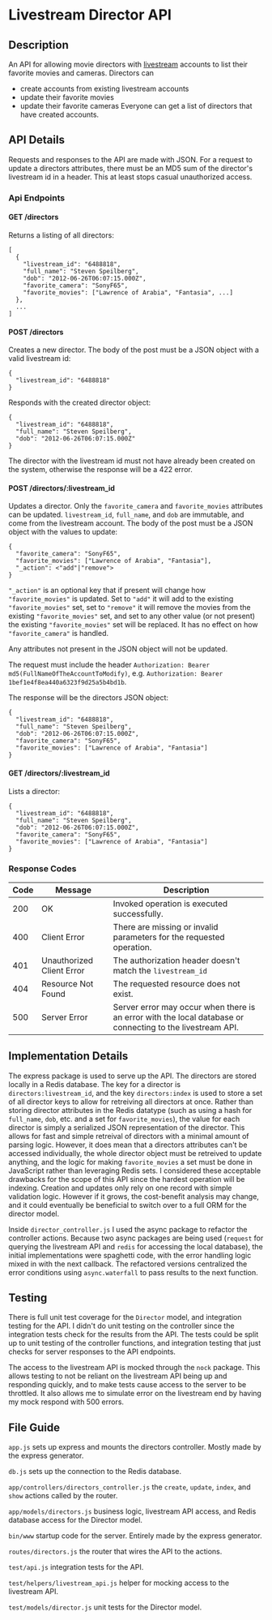 # Livestream Director API

## Description

An API for allowing movie directors with
[livestream](http://new.livestream.com) accounts to list their
favorite movies and cameras. Directors can
* create accounts from existing livestream accounts
* update their favorite movies
* update their favorite cameras
Everyone can get a list of directors that have created accounts.

## API Details

Requests and responses to the API are made with JSON. For a request to
update a directors attributes, there must be an MD5 sum of the
director's livestream id in a header. This at least stops casual
unauthorized access.

### Api Endpoints

#### GET /directors

Returns a listing of all directors:

    [
	  {
	    "livestream_id": "6488818",
		"full_name": "Steven Speilberg",
		"dob": "2012‐06‐26T06:07:15.000Z",
		"favorite_camera": "SonyF65",
		"favorite_movies": ["Lawrence of Arabia", "Fantasia", ...]
	  },
	  ...
	]

#### POST /directors

Creates a new director. The body of the post must be a JSON object
with a valid livestream id:

    {
	  "livestream_id": "6488818"
	}

Responds with the created director object:

    {
	  "livestream_id": "6488818",
	  "full_name": "Steven Speilberg",
	  "dob": "2012‐06‐26T06:07:15.000Z"
	}

The director with the livestream id must not have already been created
on the system, otherwise the response will be a 422 error.

#### POST /directors/:livestream_id

Updates a director. Only the `favorite_camera` and `favorite_movies`
attributes can be updated. `livestream_id`, `full_name`, and `dob` are
immutable, and come from the livestream account. The body of the post
must be a JSON object with the values to update:

    {
	  "favorite_camera": "SonyF65",
	  "favorite_movies": ["Lawrence of Arabia", "Fantasia"],
	  "_action": <"add"|"remove">
	}

`"_action"` is an optional key that if present will change how
`"favorite_movies"` is updated. Set to `"add"` it will add to the
existing `"favorite_movies"` set, set to `"remove"` it will remove the
movies from the existing `"favorite_movies"` set, and set to any other
value (or not present) the existing `"favorite_movies"` set will be
replaced. It has no effect on how `"favorite_camera"` is handled.

Any attributes not present in the JSON object will not be updated.

The request must include the header `Authorization: Bearer
md5(FullNameOfTheAccountToModify)`, e.g. `Authorization: Bearer
1bef1e4f8ea440a6323f9d25a5b4bd1b`.

The response will be the directors JSON object:

	{
	  "livestream_id": "6488818",
	  "full_name": "Steven Speilberg",
	  "dob": "2012‐06‐26T06:07:15.000Z",
	  "favorite_camera": "SonyF65",
	  "favorite_movies": ["Lawrence of Arabia", "Fantasia"]
	}

#### GET /directors/:livestream_id

Lists a director:

	{
	  "livestream_id": "6488818",
	  "full_name": "Steven Speilberg",
	  "dob": "2012‐06‐26T06:07:15.000Z",
	  "favorite_camera": "SonyF65",
	  "favorite_movies": ["Lawrence of Arabia", "Fantasia"]
	}

### Response Codes

| Code | Message      | Description                                 |
|------|--------------|---------------------------------------------|
| 200  | OK           | Invoked operation is executed successfully. |
| 400  | Client Error | There are missing or invalid parameters for the requested operation. |
| 401  | Unauthorized Client Error | The authorization header doesn't match the `livestream_id` |
| 404  | Resource Not Found | The requested resource does not exist. |
| 500  | Server Error | Server error may occur when there is an error with the local database or connecting to the livestream API. |


## Implementation Details

The express package is used to serve up the API. The directors are
stored locally in a Redis database. The key for a director is
`directors:livestream_id`, and the key `directors:index` is used to
store a set of all director keys to allow for retreiving all directors
at once. Rather than storing director attributes in the Redis datatype
(such as using a hash for `full_name`, `dob`, etc. and a set for
`favorite_movies`), the value for each director is simply a serialized
JSON representation of the director. This allows for fast and simple
retreival of directors with a minimal amount of parsing
logic. However, it does mean that a directors attributes can't be
accessed individually, the whole director object must be retreived to
update anything, and the logic for making `favorite_movies` a set must
be done in JavaScript rather than leveraging Redis sets. I considered
these acceptable drawbacks for the scope of this API since the hardest
operation will be indexing. Creation and updates only rely on one
record with simple validation logic. However if it grows, the
cost-benefit analysis may change, and it could eventually be
beneficial to switch over to a full ORM for the director model.

Inside `director_controller.js` I used the async package to refactor
the controller actions. Because two async packages are being used
(`request` for querying the livestream API and `redis` for accessing
the local database), the initial implementations were spaghetti code,
with the error handling logic mixed in with the next callback. The
refactored versions centralized the error conditions using
`async.waterfall` to pass results to the next function.

## Testing

There is full unit test coverage for the `Director` model, and
integration testing for the API. I didn't do unit testing on the
controller since the integration tests check for the results from the
API. The tests could be split up to unit testing of the controller
functions, and integration testing that just checks for server
responses to the API endpoints.

The access to the livestream API is mocked through the `nock`
package. This allows testing to not be reliant on the livestream API
being up and responding quickly, and to make tests cause access to the
server to be throttled. It also allows me to simulate error on the
livestream end by having my mock respond with 500 errors.

## File Guide

`app.js` sets up express and mounts the directors controller. Mostly
made by the express generator.

`db.js` sets up the connection to the Redis database.

`app/controllers/directors_controller.js` the `create`, `update`,
`index`, and `show` actions called by the router.

`app/models/directors.js` business logic, livestream API access, and
Redis database access for the Director model.

`bin/www` startup code for the server. Entirely made by the express
generator.

`routes/directors.js` the router that wires the API to the actions.

`test/api.js` integration tests for the API.

`test/helpers/livestream_api.js` helper for mocking access to the
livestream API.

`test/models/director.js` unit tests for the Director model.
